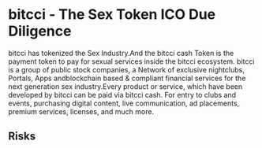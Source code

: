 # bitcci - The Sex Token ICO Due Diligence
bitcci has tokenized the Sex Industry.And the bitcci cash Token is the payment token to pay for sexual services inside the bitcci ecosystem. bitcci is a group of public stock companies, a Network of exclusive nightclubs, Portals, Apps andblockchain based & compliant financial services for the next generation sex industry.Every product or service, which have been developed by bitcci can be paid via bitcci cash. For entry to clubs and events, purchasing digital content, live communication, ad placements, premium services, licenses, and much more.
## Risks
